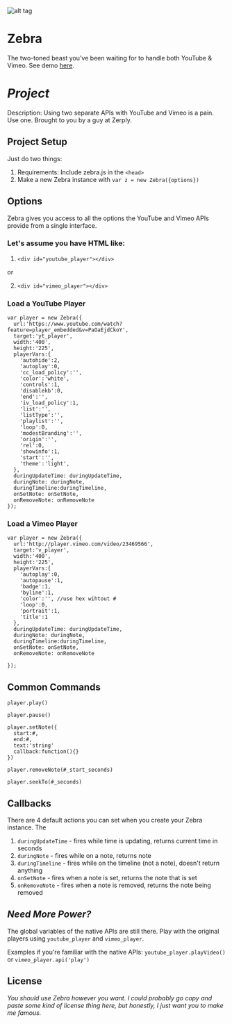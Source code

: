 
![alt tag](https://raw.github.com/ajwinn/Zebra/master/logo.jpg)

Zebra
=====

The two-toned beast you've been waiting for to handle both YouTube &amp; Vimeo. See demo [here](http://j.mp/16xheuX).


# _Project_

Description: Using two separate APIs with YouTube and Vimeo is a pain. Use one. Brought to you by a guy at Zerply.

## Project Setup

Just do two things:

1. Requirements: Include zebra.js in the `<head>` 
2. Make a new Zebra instance with `var z = new Zebra({options})`

## Options

Zebra gives you access to all the options the YouTube and Vimeo APIs provide from a single interface.

### Let's assume you have HTML like:

1. `<div id="youtube_player"></div>`

or

2. `<div id="vimeo_player"></div>`

### Load a YouTube Player

    var player = new Zebra({
      url:'https://www.youtube.com/watch?feature=player_embedded&v=PaOaEjdCkoY', 
      target:'yt_player', 
      width:'400',
      height:'225', 
      playerVars:{
        'autohide':2,
        'autoplay':0,
        'cc_load_policy':'',
        'color':'white',
        'controls':1,
        'disablekb':0,
        'end':'',
        'iv_load_policy':1,
        'list':'',
        'listType':'',
        'playlist':'',
        'loop':0,
        'modestBranding':'',
        'origin':'',
        'rel':0,
        'showinfo':1,
        'start':'',
        'theme':'light',
      },
      duringUpdateTime: duringUpdateTime,
      duringNote: duringNote,
      duringTimeline:duringTimeline,
      onSetNote: onSetNote,
      onRemoveNote: onRemoveNote
    });

### Load a Vimeo Player

    var player = new Zebra({
      url:'http://player.vimeo.com/video/23469566', 
      target:'v_player', 
      width:'400',
      height:'225', 
      playerVars:{
        'autoplay':0,
        'autopause':1,
        'badge':1,
        'byline':1,
        'color':'', //use hex wihtout #
        'loop':0,
        'portrait':1,
        'title':1
      },
      duringUpdateTime: duringUpdateTime,
      duringNote: duringNote,
      duringTimeline:duringTimeline,
      onSetNote: onSetNote,
      onRemoveNote: onRemoveNote

    });

## Common Commands

    player.play()

    player.pause()
    
    player.setNote({
      start:#,
      end:#,
      text:'string'
      callback:function(){}
    })
    
    player.removeNote(#_start_seconds)

    player.seekTo(#_seconds)

## Callbacks

There are 4 default actions you can set when you create your Zebra instance. The 

1. `duringUpdateTime` - fires while time is updating, returns current time in seconds
2. `duringNote` - fires while on a note, returns note
3. `duringTimeline` - fires while on the timeline (not a note), doesn't return anything
4. `onSetNote` - fires when a note is set, returns the note that is set
5. `onRemoveNote` - fires when a note is removed, returns the note being removed



## _Need More Power?_

The global variables of the native APIs are still there. Play with the original players using `youtube_player` and `vimeo_player`. 

Examples if you're familiar with the native APIs: `youtube_player.playVideo()` or `vimeo_player.api('play')`


## License

_You should use Zebra however you want. I could probably go copy and paste some kind of license thing here, but honestly, I just want you to make me famous._